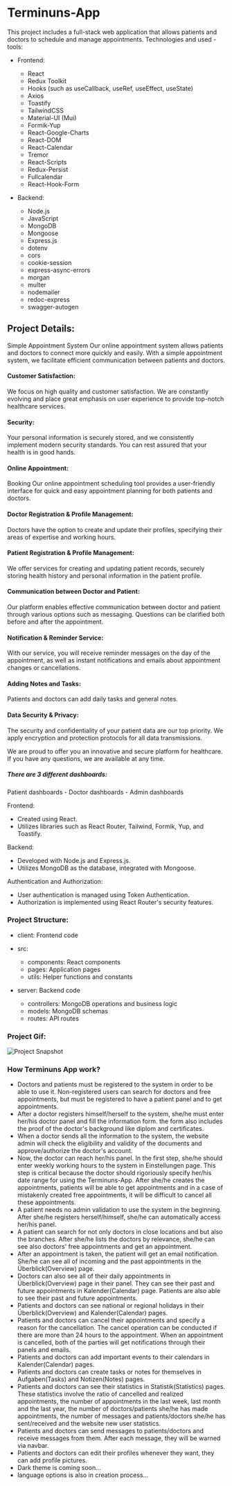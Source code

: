 # Terminuns-App

This project includes a full-stack web application that allows patients and doctors to schedule and manage appointments.
Technologies and used - tools:
- Frontend:
  - React
  - Redux Toolkit
  - Hooks (such as useCallback, useRef, useEffect, useState)
  - Axios
  - Toastify
  - TailwindCSS
  - Material-UI (Mui)
  - Formik-Yup
  - React-Google-Charts
  - React-DOM
  - React-Calendar
  - Tremor
  - React-Scripts
  - Redux-Persist
  - Fullcalendar
  - React-Hook-Form

- Backend:
  - Node.js
  - JavaScript
  - MongoDB
  - Mongoose
  - Express.js
  - dotenv
  - cors
  - cookie-session
  - express-async-errors
  - morgan
  - multer
  - nodemailer
  - redoc-express
  - swagger-autogen
  
## Project Details:
Simple Appointment System Our online appointment system allows patients and doctors to connect more quickly and easily. With a simple appointment system, we facilitate efficient communication between patients and doctors.
#### Customer Satisfaction: 
We focus on high quality and customer satisfaction. We are constantly evolving and place great emphasis on user experience to provide top-notch healthcare services.
#### Security: 
Your personal information is securely stored, and we consistently implement modern security standards. You can rest assured that your health is in good hands.
#### Online Appointment: 
Booking Our online appointment scheduling tool provides a user-friendly interface for quick and easy appointment planning for both patients and doctors.
#### Doctor Registration & Profile Management:
Doctors have the option to create and update their profiles, specifying their areas of expertise and working hours.
#### Patient Registration & Profile Management:
We offer services for creating and updating patient records, securely storing health history and personal information in the patient profile.
#### Communication between Doctor and Patient:
Our platform enables effective communication between doctor and patient through various options such as messaging. Questions can be clarified both before and after the appointment.
#### Notification & Reminder Service:
With our service, you will receive reminder messages on the day of the appointment, as well as instant notifications and emails about appointment changes or cancellations.
#### Adding Notes and Tasks:
Patients and doctors can add daily tasks and general notes.
#### Data Security & Privacy:
The security and confidentiality of your patient data are our top priority. We apply encryption and protection protocols for all data transmissions.

We are proud to offer you an innovative and secure platform for healthcare. If you have any questions, we are available at any time.

##### There are 3 different dashboards:
Patient dashboards - Doctor dashboards - Admin dashboards

Frontend:
- Created using React.
- Utilizes libraries such as React Router, Tailwind, Formik, Yup, and Toastify.
  
Backend:
- Developed with Node.js and Express.js.
- Utilizes MongoDB as the database, integrated with Mongoose.
  
Authentication and Authorization:
- User authentication is managed using Token Authentication.
- Authorization is implemented using React Router's security features.
  
### Project Structure:
* client: Frontend code
* src:
  * components: React components
  * pages: Application pages
  * utils: Helper functions and constants

* server: Backend code
  * controllers: MongoDB operations and business logic
  * models: MongoDB schemas
  * routes: API routes

### Project Gif:
![Project Snapshot](appointments.gif)

### How Terminuns App work?
* Doctors and patients must be registered to the system in order to be able to use it. Non-registered users can search for doctors and free appointments, but must be registered to have a patient panel and to get appointments.
* After a doctor registers himself/herself to the system, she/he must enter her/his doctor panel and fill the information form. the form also includes the proof of the doctor's background like diplom and certificates.
* When a doctor sends all the information to the system, the website admin will check the eligibility and validity of the documents and approve/authorize the doctor's account.
* Now, the doctor can reach her/his panel. In the first step, she/he should enter weekly working hours to the system in Einstellungen page. This step is critical because the doctor should rigoriously specify her/his date range for using the Terminuns-App. After she/he creates the appointments, patients will be able to get appointments and in a case of mistakenly created free appointments, it will be difficult to cancel all these appointments.
* A patient needs no admin validation to use the system in the beginning. After she/he registers herself/himself, she/he can automatically access her/his panel.
* A patient can search for not only doctors in close locations and but also the branches. After she/he lists the doctors by relevance, she/he can see also doctors' free appointments and get an appointment.
* After an appointment is taken, the patient will get an email notification. She/he can see all of incoming and the past appointments in the Überblick(Overview) page.
* Doctors can also see all of their daily appointments in Überblick(Overview) page in their panel. They can see their past and future appointments in Kalender(Calendar) page. Patients are also able to see their past and future appointments.
* Patients and doctors can see national or regional holidays in their Überblick(Overview) and Kalender(Calendar) pages.
* Patients and doctors can cancel their appointments and specify a reason for the cancellation. The cancel operation can be conducted if there are more than 24 hours to the appointment. When an appointment is cancelled, both of the parties will get notifications through their panels and emails.
* Patients and doctors can add important events to their calendars in Kalender(Calendar) pages.
* Patients and doctors can create tasks or notes for themselves in Aufgaben(Tasks) and Notizen(Notes) pages.
* Patients and doctors can see their statistics in Statistik(Statistics) pages. These statistics involve the ratio of cancelled and realized appointments, the number of appointments in the last week, last month and the last year, the number of doctors/patients she/he has made appointments, the number of messages and patients/doctors she/he has sent/received and the website new user statistics.
* Patients and doctors can send messages to patients/doctors and receive messages from them. After each message, they will be warned via navbar.
* Patients and doctors can edit their profiles whenever they want, they can add profile pictures.
* Dark theme is coming soon...
* language options is also in creation process...
